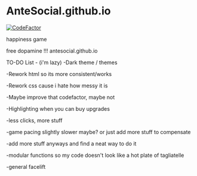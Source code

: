 # AnteSocial.github.io

[![CodeFactor](https://www.codefactor.io/repository/github/antesocial/antesocial.github.io/badge)](https://www.codefactor.io/repository/github/antesocial/antesocial.github.io)

happiness game

free dopamine !!! antesocial.github.io

TO-DO List - (i'm lazy)
-Dark theme / themes 

-Rework html so its more consistent/works 

-Rework css cause i hate how messy it is 

-Maybe improve that codefactor, maybe not 

-Highlighting when you can buy upgrades

-less clicks, more stuff

-game pacing slightly slower maybe? or just add more stuff to compensate

-add more stuff anyways and find a neat way to do it

-modular functions so my code doesn't look like a hot plate of tagliatelle

-general facelift
